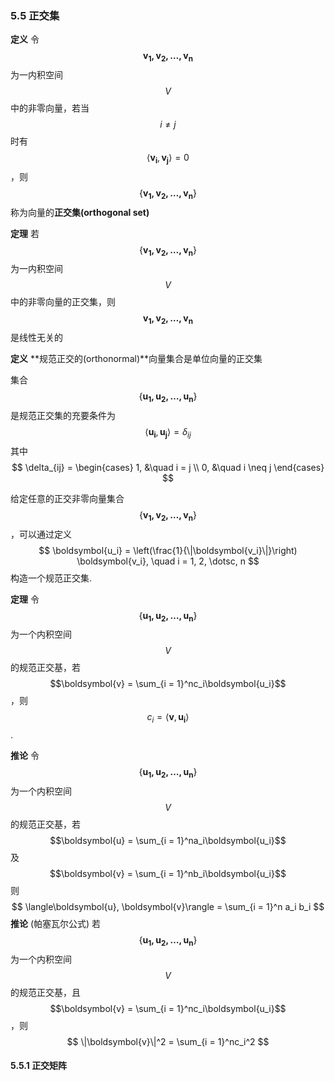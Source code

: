 ### 5.5 正交集

**定义** 令$$\boldsymbol{v_1, v_2, \dotsc, v_n}$$为一内积空间$$V$$中的非零向量，若当$$i \neq j$$时有$$\langle\boldsymbol{v_i}, \boldsymbol{v_j}\rangle = 0$$，则$$\{\boldsymbol{v_1, v_2, \dotsc, v_n}\}$$称为向量的**正交集(orthogonal set)**

**定理** 若$$\{\boldsymbol{v_1, v_2, \dotsc, v_n}\}$$为一内积空间$$V$$中的非零向量的正交集，则$$\boldsymbol{v_1, v_2, \dotsc, v_n}$$是线性无关的

**定义** **规范正交的(orthonormal)**向量集合是单位向量的正交集

集合$$\{\boldsymbol{u_1, u_2, \dotsc, u_n}\}$$是规范正交集的充要条件为
$$
\langle\boldsymbol{u_i}, \boldsymbol{u_j}\rangle = \delta_{ij}
$$
其中
$$
\delta_{ij} = 
\begin{cases}
1, &\quad i = j \\
0, &\quad i \neq j
\end{cases}
$$

给定任意的正交非零向量集合$$\{\boldsymbol{v_1, v_2, \dotsc, v_n}\}$$，可以通过定义
$$
\boldsymbol{u_i} = \left(\frac{1}{\|\boldsymbol{v_i}\|}\right) \boldsymbol{v_i}, \quad i = 1, 2, \dotsc, n
$$构造一个规范正交集.


**定理** 令$$\{\boldsymbol{u_1, u_2, \dotsc, u_n}\}$$为一个内积空间$$V$$的规范正交基，若$$\boldsymbol{v} = \sum_{i = 1}^nc_i\boldsymbol{u_i}$$，则$$c_i = \langle\boldsymbol{v}, \boldsymbol{u_i}\rangle$$.

**推论** 令$$\{\boldsymbol{u_1, u_2, \dotsc, u_n}\}$$为一个内积空间$$V$$的规范正交基，若$$\boldsymbol{u} = \sum_{i = 1}^na_i\boldsymbol{u_i}$$及$$\boldsymbol{v} = \sum_{i = 1}^nb_i\boldsymbol{u_i}$$则
$$
\langle\boldsymbol{u}, \boldsymbol{v}\rangle = \sum_{i = 1}^n a_i b_i
$$
**推论** (帕塞瓦尔公式) 若$$\{\boldsymbol{u_1, u_2, \dotsc, u_n}\}$$为一个内积空间$$V$$的规范正交基，且$$\boldsymbol{v} = \sum_{i = 1}^nc_i\boldsymbol{u_i}$$，则
$$
\|\boldsymbol{v}\|^2 = \sum_{i = 1}^nc_i^2
$$

#### 5.5.1 正交矩阵




